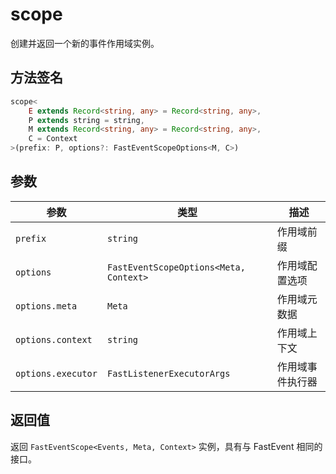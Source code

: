 # scope

创建并返回一个新的事件作用域实例。

## 方法签名

```ts
scope<
    E extends Record<string, any> = Record<string, any>,
    P extends string = string,
    M extends Record<string, any> = Record<string, any>,
    C = Context
>(prefix: P, options?: FastEventScopeOptions<M, C>)
```

## 参数

| 参数    | 类型                                 | 描述           |
| ------- | ------------------------------------ | -------------- |
| `prefix` | `string` | 作用域前缀 |
| `options` | `FastEventScopeOptions<Meta, Context>` | 作用域配置选项 |
| `options.meta` | `Meta` | 作用域元数据 |
| `options.context` | `string` | 作用域上下文  |
| `options.executor` | `FastListenerExecutorArgs` | 作用域事件执行器 |
 

## 返回值

返回 `FastEventScope<Events, Meta, Context>` 实例，具有与 FastEvent 相同的接口。
